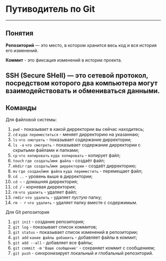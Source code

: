 # Путиводитель по Git
----
## Понятия

**Репозиторий** — это место, в котором хранится весь код и вся история его изменений.

**Коммит** - это фиксация изменений в истории проекта.

**SSH (Secure SHell)** — это сетевой протокол, посредством которого два компьютера
 могут взаимодействовать и обмениваться данными.
----
## Команды

Для файловой системы:

1. `pwd` - показывает в какой дирректории вы сейчас находитесь;
2. `cd` `куда переместиться` - меняет дирректорию на указаннаю;
3. `ls` `что смотреть` - показывает содержание дирректории;
3. `ls -a` `что смотреть` - показывает содержание дирректории с скрытыми файлами и папками;
4. `cp` `что копировать` `куда копировать` - копирует файл;
5. `touch` `где создать`/`имя файла` - создаёт файл;
6. `mkdir` `где создать`/`имя дирректории` - создаёт дирректорию;
7. `mv` `где создан`/`имя файла` `куда переместить` - перемещает файл;
8. `cd ..` - уровень выше в дирректории;
9. `cd ~` - домашняя дирректория;
10. `cd /` - корневая дирректория;
11. `rm` `что удалить` - удаляет файл;
12. `rmdir` `что удалить` - удаляет _пустую_ папку;
13. `rm - r` `что удалить` - удаляет папку вместе с содержимым.

Для Git репозитория

1. `git init` - создание репозитория;
2. `git log` - показывает список коммитов;
3. `git status` - показывает список изменений в репозитории;
4. `git add` `какие файлы добавить` - добавляет файлы в коммит;
5. `git add --all` - добавляет все файлы;
6. `git commit -m` `'Ваше сообщение'` - сохраняет коммит с сообщением;
7. `git push` - синхронизирует локальный и глобальный репозиторий.